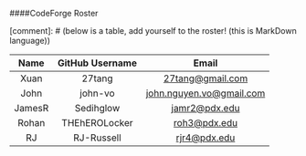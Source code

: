 ####CodeForge Roster

[comment]: # (below is a table, add yourself to the roster! (this is MarkDown language))

| Name     | GitHub Username    | Email |
| :--------:|:---------:|:-------:|
| Xuan | 27tang | 27tang@gmail.com |
| John |john-vo | john.nguyen.vo@gmail.com |
| JamesR | Sedihglow | jamr2@pdx.edu |
| Rohan | THEhEROLocker | roh3@pdx.edu |
| RJ | RJ-Russell | rjr4@pdx.edu |
